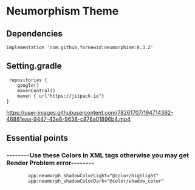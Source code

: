 # Neumorphism Theme

## Dependencies

    implementation 'com.github.fornewid:neumorphism:0.3.2'
    
## Setting.gradle

     repositories {
        google()
        mavenCentral()
        maven { url"https://jitpack.io"}
    }


https://user-images.githubusercontent.com/78261707/194714392-46881eaa-9447-43e8-9638-c876a01896b4.mp4



## Essential points
 
### --------Use these Colors in XML tags otherwise you may get Render Problem error--------
            
            app:neumorph_shadowColorLight="@color/highlight"
            app:neumorph_shadowColorDark="@color/shadow_color"
            
                  

